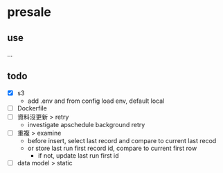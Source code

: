 # presale

## use
...

## todo
- [x] s3
    - add .env and from config load env, default local
- [ ] Dockerfile
- [ ] 資料沒更新 > retry
    - investigate apschedule background retry
- [ ] 重複 > examine
    - before insert, select last record and compare to current last recod
    - or store last run first record id, compare to current first row
        - if not, update last run first id
- [ ] data model > static